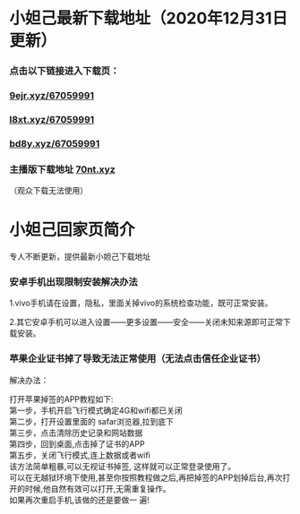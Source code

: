 # 小妲己最新下载地址（2020年12月31日更新）

### 点击以下链接进入下载页：
### [9ejr.xyz/67059991](http://9ejr.xyz/67059991)<br> 
### [l8xt.xyz/67059991](http://l8xt.xyz/67059991)<br> 
### [bd8y.xyz/67059991](http://bd8y.xyz/67059991)<br> 

### 主播版下载地址 [70nt.xyz](http://70nt.xyz)
（观众下载无法使用）



# 小妲己回家页简介

专人不断更新，提供最新小妲己下载地址<br> 




### 安卓手机出现限制安装解决办法<br>

1.vivo手机请在设置，隐私，里面关掉vivo的系统检查功能，既可正常安装。<br>

2.其它安卓手机可以进入设置——更多设置——安全——关闭未知来源即可正常下载安装。<br>


### 苹果企业证书掉了导致无法正常使用（无法点击信任企业证书）<br>

解决办法：<br>

打开苹果掉签的APP教程如下: <br>
第一步，手机开启飞行模式确定4G和wifi都已关闭 <br>
第二步，打开设置里面的 safar浏览器,拉到底下 <br>
第三步，点击清除历史记录和网站数据 <br>
第四步，回到桌面,点击掉了证书的APP <br>
第五步，关闭飞行模式,连上数据或者wifi<br>
该方法简单粗暴,可以无视证书掉签, 这样就可以正常登录使用了。<br>
可以在无越狱环境下使用,甚至你按照教程做之后,再把掉签的APP划掉后台,再次打开的时候,他自然有效可以打开,无需重复操作。<br>
如果再次重启手机,该做的还是要做一 遍!<br>
